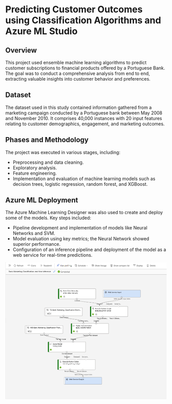 
# Predicting Customer Outcomes using Classification Algorithms and Azure ML Studio

## Overview
This project used ensemble machine learning algorithms to predict customer subscriptions to financial products offered by a Portuguese Bank. The goal was to conduct a comprehensive analysis from end to end, extracting valuable insights into customer behavior and preferences.

## Dataset
The dataset used in this study contained information gathered from a marketing campaign conducted by a Portuguese bank between May 2008 and November 2010. It comprises 40,000 instances with 20 input features relating to customer demographics, engagement, and marketing outcomes.

## Phases and Methodology
The project was executed in various stages, including:
- Preprocessing and data cleaning.
- Exploratory analysis.
- Feature engineering.
- Implementation and evaluation of machine learning models such as decision trees, logistic regression, random forest, and XGBoost.

## Azure ML Deployment
The Azure Machine Learning Designer was also used to create and deploy some of the models. Key steps included:
- Pipeline development and implementation of models like Neural Networks and SVM.
- Model evaluation using key metrics; the Neural Network showed superior performance.
- Configuration of an inference pipeline and deployment of the model as a web service for real-time predictions.

![Azure Pipeline](Azure-Implementation/Azure-Inference-Pipeline-2.png)
